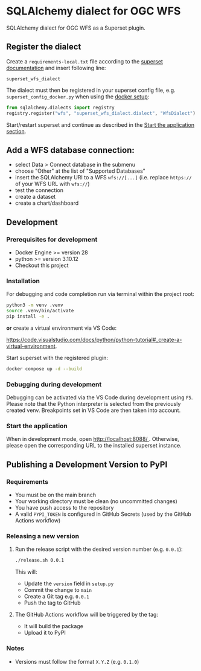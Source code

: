 # SQLAlchemy dialect for OGC WFS

SQLAlchemy dialect for OGC WFS as a Superset plugin.

## Register the dialect

Create a `requirements-local.txt` file according to the
[superset documentation](https://superset.apache.org/docs/configuration/databases#2-install-the-driver-in-the-container)
and insert following line:

```
superset_wfs_dialect
```

The dialect must then be registered in your superset config file,
e.g. `superset_config_docker.py` when using the
[docker setup](https://superset.apache.org/docs/configuration/databases#2-install-the-driver-in-the-container):

```python
from sqlalchemy.dialects import registry
registry.register("wfs", "superset_wfs_dialect.dialect", "WfsDialect")
```

Start/restart superset and continue as described in the [Start the application section](#start-the-application).

## Add a WFS database connection:

- select Data > Connect database in the submenu
- choose "Other" at the list of "Supported Databases"
- insert the SQLAlchemy URI to a WFS `wfs://[...]` (i.e. replace `https://` of your WFS URL with `wfs://`)
- test the connection
- create a dataset
- create a chart/dashboard

## Development

### Prerequisites for development

- Docker Engine >= version 28
- python >= version 3.10.12
- Checkout this project

### Installation

For debugging and code completion run via terminal within the project root:

```bash
python3 -m venv .venv
source .venv/bin/activate
pip install -e .
```

**or** create a virtual environment via VS Code:

<https://code.visualstudio.com/docs/python/python-tutorial#_create-a-virtual-environment>.

Start superset with the registered plugin:

```bash
docker compose up -d --build
```

### Debugging during development

Debugging can be activated via the VS Code during development using `F5`.
Please note that the Python interpreter is selected from the previously created venv.
Breakpoints set in VS Code are then taken into account.

### Start the application

<!-- markdownlint-disable MD033 -->
When in development mode, open <a
  href="http://localhost:8088/"
  target="_blank"
  rel="noopener noreferrer">
    http://localhost:8088/
  </a>. Otherwise, please open the corresponding URL to the installed superset instance.
<!-- markdownlint-enable MD033 -->

## Publishing a Development Version to PyPI

### Requirements

- You must be on the main branch
- Your working directory must be clean (no uncommitted changes)
- You have push access to the repository
- A valid `PYPI_TOKEN` is configured in GitHub Secrets (used by the GitHub Actions workflow)

### Releasing a new version

1. Run the release script with the desired version number (e.g. `0.0.1`):

    ```bash
    ./release.sh 0.0.1
    ```

    This will:

    - Update the `version` field in `setup.py`
    - Commit the change to `main`
    - Create a Git tag e.g. `0.0.1`
    - Push the tag to GitHub

2. The GitHub Actions workflow will be triggered by the tag:

    - It will build the package
    - Upload it to PyPI

### Notes

- Versions must follow the format `X.Y.Z` (e.g. `0.1.0`)
